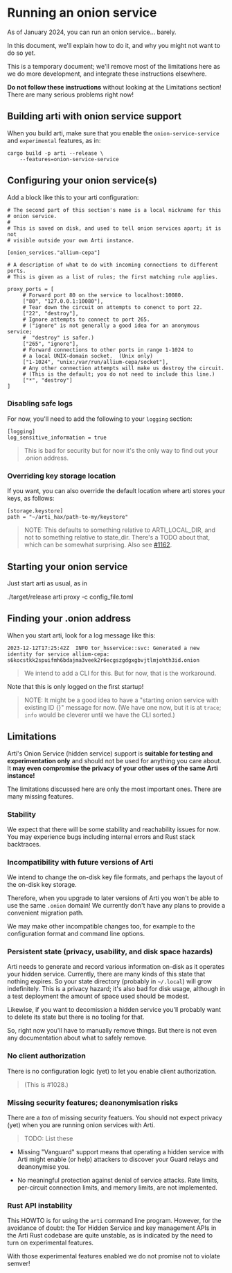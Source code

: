 # Running an onion service

As of January 2024, you can run an onion service... barely.

In this document, we'll explain how to do it, and why you might not
want to do so yet.

This is a temporary document;
we'll remove most of the limitations here as we do more development,
and integrate these instructions elsewhere.

**Do not follow these instructions**
without looking at the Limitations section!
There are many serious problems right now!

## Building arti with onion service support

When you build arti, make sure that you enable the `onion-service-service`
and `experimental`
features, as in:

```
cargo build -p arti --release \
    --features=onion-service-service
```

## Configuring your onion service(s)

Add a block like this to your arti configuration:

```
# The second part of this section's name is a local nickname for this
# onion service.
#
# This is saved on disk, and used to tell onion services apart; it is not
# visible outside your own Arti instance.

[onion_services."allium-cepa"]

# A description of what to do with incoming connections to different ports.
# This is given as a list of rules; the first matching rule applies.

proxy_ports = [
     # Forward port 80 on the service to localhost:10080.
     ["80", "127.0.0.1:10080"],
     # Tear down the circuit on attempts to conenct to port 22.
     ["22", "destroy"],
     # Ignore attempts to connect to port 265.
     # ("ignore" is not generally a good idea for an anonymous service;
     #  "destroy" is safer.)
     ["265", "ignore"],
     # Forward connections to other ports in range 1-1024 to
     # a local UNIX-domain socket.  (Unix only)
     ["1-1024", "unix:/var/run/allium-cepa/socket"],
     # Any other connection attempts will make us destroy the circuit.
     # (This is the default; you do not need to include this line.)
     ["*", "destroy"]
]
```

### Disabling safe logs

For now, you'll need to add the following to your `logging`
section:

```
[logging]
log_sensitive_information = true
```

> This is bad for security but for now it's the only way
> to find out your .onion address.


### Overriding key storage location

If you want, you can also override the default location
where arti stores your keys, as follows:

```
[storage.keystore]
path = "~/arti_hax/path-to-my/keystore"
```

> NOTE: This defaults to something relative to ARTI_LOCAL_DIR,
> and not to something relative to state_dir.
> There's a TODO about that, which can be somewhat surprising.
> Also see [#1162](https://gitlab.torproject.org/tpo/core/arti/-/issues/1162).

## Starting your onion service

Just start arti as usual, as in

./target/release arti proxy -c config_file.toml

## Finding your .onion address

When you start arti, look for a log message like this:

```
2023-12-12T17:25:42Z  INFO tor_hsservice::svc: Generated a new identity for service allium-cepa: s6kocstkk2spuifmh6bdajma3veek2r6ecgszgdgxgbvjtlmjohth3id.onion
```

> We intend to add a CLI for this.
> But for now, that is the workaround.

Note that this is only logged on the first startup!

> NOTE: It might be a good idea to have a
> "starting onion service with existing ID {}"
> message for now.
> (We have one now, but it is at `trace`;
> `info` would be cleverer until we have the CLI sorted.)

## Limitations

Arti's Onion Service (hidden service) support is
**suitable for testing and experimentation only**
and should not be used for anything you care about.
It
**may even compromise the privacy of your other uses of the same Arti instance!**

The limitations discussed here are only the most important ones.
There are many missing features.

### Stability

We expect that there will be some stability
and reachability issues for now.
You may experience bugs including internal errors and Rust stack backtraces.

### Incompatibility with future versions of Arti

We intend to change the on-disk key file formats, <!-- #1095 #1108 -->
and perhaps the layout of the on-disk key storage. <!-- #1082 #1111 -->

Therefore, when you upgrade to later versions of Arti
you won't be able to use the same `.onion` domain!
We currently don't have any plans to provide a convenient migration path.

We may make other incompatible changes too,
for example to the configuration format and command line options.

### Persistent state (privacy, usability, and disk space hazards)

Arti needs to generate and record various information on-disk
as it operates your hidden service.
Currently, there are many kinds of this state that nothing expires.
So your state directory (probably in `~/.local`) will grow indefinitely.
This is a privacy hazard; it's also bad for disk usage,
although in a test deployment the amount of space used should be modest.

Likewise,
if you want to decomission a hidden service 
you'll probably want to delete its state
but there is no tooling for that.

So, right now
you'll have to manually remove things.
But there is not even any documentation about what to safely remove.

<!-- #1087 -->

### No client authorization

There is no configuration logic (yet)
to let you enable client authorization.

> (This is #1028.)

### Missing security features; deanonymisation risks

There are a *ton* of missing security featuers.
You should not expect privacy (yet)
when you are running onion services with Arti.

> TODO: List these

 * Missing "Vanguard" support means that
   operating a hidden service with Arti
   might enable (or help) attackers to discover your Guard relays
   and deanonymise you.
   <!-- #98 -->

 * No meaningful protection against denial of service attacks.
   Rate limits, per-circuit connection limits, and memory limits,
   are not implemented.
   <!-- #102 #351 #102 #1124 -->

### Rust API instability

This HOWTO is for using the `arti` command line program.
However, for the avoidance of doubt:
the Tor Hidden Service and key management APIs
in the Arti Rust codebase are quite unstable,
as is indicated by the need to turn on experimental features.

With those experimental features enabled
we do not promise not to violate semver!
